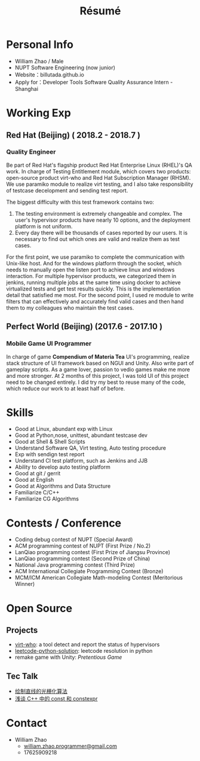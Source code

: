 ﻿---
title: "Résumé"
permalink: /aboutcn/
---
# Personal Info

 - William Zhao / Male 
 - NUPT Software Engineering (now junior)
 - Website：billutada.github.io
 - Apply for：Developer Tools Software Quality Assurance Intern - Shanghai

# Working Exp
 
## Red Hat (Beijing) ( 2018.2 - 2018.7 )
### Quality Engineer
Be part of Red Hat's flagship product Red Hat Enterprise Linux (RHEL)'s QA work. In charge of Testing Entitlement module, which covers two products: open-source product virt-who and Red Hat Subscription Manager (RHSM).
We use paramiko module to realize virt testing, and I also take responsibility of testcase decelopment and sending test report.

The biggest difficulty with this test framework contains two:
 1. The testing environment is extremely changeable and complex. The user's hypervisor products have nearly 10 options, and the deployment platform is not uniform.
 2. Every day there will be thousands of cases reported by our users. It is necessary to find out which ones are valid and realize them as test cases.

For the first point, we use paramiko to complete the communication with Unix-like host. And for the windows platform through the socket, which needs to manually open the listen port to achieve linux and windows interaction. For multiple hypervisor products, we categorized them in jenkins, running multiple jobs at the same time using docker to achieve virtualized tests and get test results quickly. This is the implementation detail that satisfied me most.
For the second point, I used re module to write filters that can effectively and accurately find valid cases and then hand them to my colleagues who maintain the test cases.


## Perfect World (Beijing) (2017.6 - 2017.10 )
### Mobile Game UI Programmer
In charge of game **Compendium of Materia Tea** UI's programming, realize stack structure of UI framework based on NGUI and Unity. Also write part of gameplay scripts.
As a game lover, passion to vedio games make me more and more stronger. At 2 months of this project, I was told UI of this project need to be changed entirely. I did try my best to reuse many of the code, which reduce our work to at least half of before.

# Skills
- Good at Linux, abundant exp with Linux
- Good at Python,nose, unittest, abundant testcase dev
- Good at Shell & Shell Scripts
- Understand Software QA, Virt testing, Auto testing procedure
- Exp with sendign test report 
- Understand CI test platform, such as Jenkins and JJB
- Ability to develop auto testing platform
- Good at git / gerrit
- Good at English
- Good at Algorithms and Data Structure
- Familiarize C/C++
- Familiarize CG Algorithms


# Contests / Conference
- Coding debug contest of NUPT (Special Award)
- ACM programming contest of NUPT (First Prize / No.2)
- LanQiao programming contest (First Prize of Jiangsu Province)
- LanQiao programming contest (Second Prize of China)
- National Java programming contest (Third Prize)
- ACM  International Collegiate Programming Contest  (Bronze)
- MCM/ICM American Collegiate Math-modeling Contest (Meritorious Winner)

# Open Source

## Projects
- [virt-who](https://github.com/candlepin/virt-who): a tool detect and report the status of hypervisors
 - [leetcode-python-solution](https://github.com/BillUtada/leetcode-python-solution): leetcode resolution in python
 - remake game with Unity: *Pretentious Game*

## Tec Talk
- [绘制直线的光栅化算法](https://zhuanlan.zhihu.com/p/20213658)
- [浅谈 C++ 中的 const 和 constexpr](https://zhuanlan.zhihu.com/p/20206577)

# Contact
- William Zhao
  - william.zhao.programmer@gmail.com
  - 17625909218
